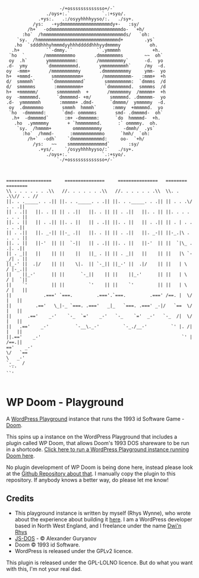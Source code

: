 ```
                    -/+osssssssssssso+/-`
               ./oys+:.`            `.:+syo/.
            .+ys:.   .:/osyyhhhhyyso/:.   ./sy+.
          /ys:   -+ydmmmmmmmmmmmmmmmmmmdy+-   :sy/
        /h+`  -odmmmmmmmmmmmmmmmmmmmmmmmmmmdo-  `+h/
      :ho`  /hmmmmmmmmmmmmmmmmmmmmmmmmmmmmmmds/   `oh:
    `sy.  /hmmmmmmmmmmmmmmmmmmmmmmmmmmmmmmd+        .ys`
   .ho  `sdddhhhyhmmmdyyhhhdddddhhhyydmmmmy           oh.
  .h+          ``-dmmy.``         ``.ymmmmh            +h.
 `ho  `       /mmmmmmmmmmo       .dmmmmmmmms        ~~  oh`
 oy  .h`       ymmmmmmmmmm:       /mmmmmmmmmy`      -d.  yo
.d-  ymy       `dmmmmmmmmmd.       ymmmmmmmmmh`     /my  -d.
oy  -mmm+       /mmmmmmmmmmy       .dmmmmmmmmmy     ymm-  yo
h+  +mmmd-       smmmmmmmmmm+       /mmmmmmmmmm-   :mmm+  +h
d/  smmmmh`      `dmmmmmmmmmd`       smmmmmmmmm:  `dmmms  /d
d/  smmmmms       :mmmmmmmmm+        `dmmmmmmmd.  smmmms  /d
h+  +mmmmmm/       smmmmmmmh  +       /mmmmmmmy  /mmmmm+  +h
oy  -mmmmmmd.      `dmmmmmd- +m/       smmmmmd. .dmmmmm-  yo
.d-  ymmmmmmh       :mmmmm+ .dmd-      `dmmmm/  ymmmmmy  -d.
 oy  .dmmmmmmo       smmmh  hmmmh`      :mmmy  +mmmmmd.  yo
 `ho  -dmmmmmd:      `dmd- ommmmms       smd- .dmmmmd-  oh`
  .h+  -dmmmmmd`      :m+ -dmmmmmm:      `do  hmmmmd-  +h.
   .ho  .ymmmmmy       + `hmmmmmmmd.      :` ommmmy.  oh.
    `sy.  /hmmmm+        ommmmmmmmmy        -dmmh/  .ys`
      :ho`  /hmmd-      :mmmmmmmmmmmo      `hmh/  `oh:
        /h+`  -odh`    `dmmmmmmmmmmmd:     oo-  `+h/
          /ys:   ~~    smmmmmmmmmmmmmd`       :sy/
            .+ys/.    `/osyyhhhhyyso/:`   ./sy+.
               ./oys+:.`            `.:+syo/.
                   `-/+osssssssssssso+/-`



=================     ===============     ===============   ========  ========
\\ . . . . . . .\\   //. . . . . . .\\   //. . . . . . .\\  \\. . .\\// . . //
||. . ._____. . .|| ||. . ._____. . .|| ||. . ._____. . .|| || . . .\/ . . .||
|| . .||   ||. . || || . .||   ||. . || || . .||   ||. . || ||. . . . . . . ||
||. . ||   || . .|| ||. . ||   || . .|| ||. . ||   || . .|| || . | . . . . .||
|| . .||   ||. _-|| ||-_ .||   ||. . || || . .||   ||. _-|| ||-_.|\ . . . . ||
||. . ||   ||-'  || ||  `-||   || . .|| ||. . ||   ||-'  || ||  `|\_ . .|. .||
|| . _||   ||    || ||    ||   ||_ . || || . _||   ||    || ||   |\ `-_/| . ||
||_-' ||  .|/    || ||    \|.  || `-_|| ||_-' ||  .|/    || ||   | \  / |-_.||
||    ||_-'      || ||      `-_||    || ||    ||_-'      || ||   | \  / |  `||
||    `'         || ||         `'    || ||    `'         || ||   | \  / |   ||
||            .===' `===.         .==='.`===.         .===' /==. |  \/  |   ||
||         .=='   \_|-_ `===. .==='   _|_   `===. .===' _-|/   `==  \/  |   ||
||      .=='    _-'    `-_  `='    _-'   `-_    `='  _-'   `-_  /|  \/  |   ||
||   .=='    _-'          `-__\._-'         `-_./__-'         `' |. /|  |   ||
||.=='    _-'                                                     `' |  /==.||
=='    _-'                                                            \/   `==
\   _-'                                                                `-_   /
 `''                                                                      ``'
    
```

# WP Doom - Playground
A [WordPress Playground](https://wordpress.org/playground/) instance that runs the 1993 id Software Game - [Doom](https://store.steampowered.com/app/2280/DOOM_1993/).

This spins up a instance on the WordPress Playground that includes a plugin called WP Doom, that allows Doom's 1993 DOS shareware to be run in a shortcode. [Click here to run a WordPress Playground instance running Doom here](https://playground.wordpress.net/?blueprint-url=https://raw.githubusercontent.com/rhyswynne/WP-Doom-Playground/master/wp-doom-blueprint.json).

No plugin development of WP Doom is being done here, instead please look at the [Github Repository about that](https://github.com/rhyswynne/wpdoom). I manually copy the plugin to this repository. If anybody knows a better way, do please let me know!

## Credits

* This playground instance is written by myself (Rhys Wynne), who wrote about the experience about building it [here](https://dwinrhys.com/2024/05/08/can-wordpress-run-doom-of-course-it-can-heres-how/). I am a WordPress developer based in North West England, and I freelance under the name [Dwi'n Rhys](https://dwinrhys.com/)
* [JS-DOS](https://js-dos.com/) - &copy; Alexander Guryanov
* Doom &copy; 1993 id Software.
* WordPress is released under the GPLv2 licence.

This plugin is released under the GPL-LOLNO licence. But do what you want with this, I'm not your real dad.